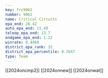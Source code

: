 ```yaml
---
key: frc9062
number: 9062
name: Critical Circuits
epa_end: 26.42
auto_epa_end: 11.49
teleop_epa_end: 13.7
endgame_epa_end: 1.22
winrate: 0.4468
district_epa_rank: 32
district_epa_percentile: 0.7647
type: Team
---
```

[[2024oncmp2]]
[[2024onnew]]
[[2024onwat]]
